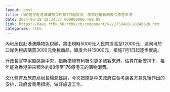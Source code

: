 ```yaml
---
layout: post
title: 內地居民赴港澳購物免稅額7月起提高　李家超稱有利吸引旅客來港
date: 2024-06-28 18:34:37.000000000 +08:00
link: https://news.rthk.hk/rthk/ch/component/k2/1759488-20240628.htm
categories: rthk
---
```


內地居民赴港澳購物免稅額，將由現時5000元人民幣提高至12000元，連同可於口岸免稅店購買3000元免稅商品，額度合共15000元，措施7月1日起逐步實施。

行政長官李家超感謝中央，指新措施有利吸引更多旅客來港，估算在新安排下，每年能為香港帶來額外約88億至176億港元的購物消費。

文化體育及旅遊局局長楊潤雄說，今次措施是中央政府綜合考慮各方意見後作出的安排，政府會善用措施，做好旅遊工作。
